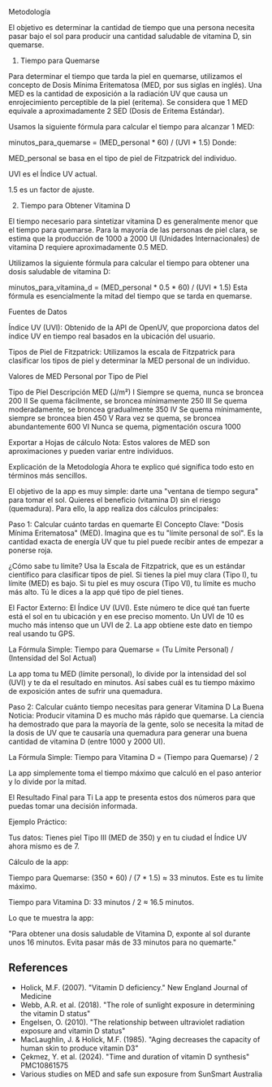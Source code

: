 Metodología

El objetivo es determinar la cantidad de tiempo que una persona necesita pasar bajo el sol para producir una cantidad saludable de vitamina D, sin quemarse.

1. Tiempo para Quemarse

Para determinar el tiempo que tarda la piel en quemarse, utilizamos el concepto de Dosis Mínima Eritematosa (MED, por sus siglas en inglés). Una MED es la cantidad de exposición a la radiación UV que causa un enrojecimiento perceptible de la piel (eritema). Se considera que 1 MED equivale a aproximadamente 2 SED (Dosis de Eritema Estándar).

Usamos la siguiente fórmula para calcular el tiempo para alcanzar 1 MED:

minutos_para_quemarse = (MED_personal * 60) / (UVI * 1.5)
Donde:

MED_personal se basa en el tipo de piel de Fitzpatrick del individuo.

UVI es el Índice UV actual.

1.5 es un factor de ajuste.

2. Tiempo para Obtener Vitamina D

El tiempo necesario para sintetizar vitamina D es generalmente menor que el tiempo para quemarse. Para la mayoría de las personas de piel clara, se estima que la producción de 1000 a 2000 UI (Unidades Internacionales) de vitamina D requiere aproximadamente 0.5 MED.

Utilizamos la siguiente fórmula para calcular el tiempo para obtener una dosis saludable de vitamina D:

minutos_para_vitamina_d = (MED_personal * 0.5 * 60) / (UVI * 1.5)
Esta fórmula es esencialmente la mitad del tiempo que se tarda en quemarse.

Fuentes de Datos

Índice UV (UVI): Obtenido de la API de OpenUV, que proporciona datos del índice UV en tiempo real basados en la ubicación del usuario.

Tipos de Piel de Fitzpatrick: Utilizamos la escala de Fitzpatrick para clasificar los tipos de piel y determinar la MED personal de un individuo.

Valores de MED Personal por Tipo de Piel

Tipo de Piel	Descripción	MED (J/m²)
I	Siempre se quema, nunca se broncea	200
II	Se quema fácilmente, se broncea mínimamente	250
III	Se quema moderadamente, se broncea gradualmente	350
IV	Se quema mínimamente, siempre se broncea bien	450
V	Rara vez se quema, se broncea abundantemente	600
VI	Nunca se quema, pigmentación oscura	1000

Exportar a Hojas de cálculo
Nota: Estos valores de MED son aproximaciones y pueden variar entre individuos.

Explicación de la Metodología
Ahora te explico qué significa todo esto en términos más sencillos.

El objetivo de la app es muy simple: darte una "ventana de tiempo segura" para tomar el sol. Quieres el beneficio (vitamina D) sin el riesgo (quemadura). Para ello, la app realiza dos cálculos principales:

Paso 1: Calcular cuánto tardas en quemarte
El Concepto Clave: "Dosis Mínima Eritematosa" (MED). Imagina que es tu "límite personal de sol". Es la cantidad exacta de energía UV que tu piel puede recibir antes de empezar a ponerse roja.

¿Cómo sabe tu límite? Usa la Escala de Fitzpatrick, que es un estándar científico para clasificar tipos de piel. Si tienes la piel muy clara (Tipo I), tu límite (MED) es bajo. Si tu piel es muy oscura (Tipo VI), tu límite es mucho más alto. Tú le dices a la app qué tipo de piel tienes.

El Factor Externo: El Índice UV (UVI). Este número te dice qué tan fuerte está el sol en tu ubicación y en ese preciso momento. Un UVI de 10 es mucho más intenso que un UVI de 2. La app obtiene este dato en tiempo real usando tu GPS.

La Fórmula Simple:
Tiempo para Quemarse = (Tu Límite Personal) / (Intensidad del Sol Actual)

La app toma tu MED (límite personal), lo divide por la intensidad del sol (UVI) y te da el resultado en minutos. Así sabes cuál es tu tiempo máximo de exposición antes de sufrir una quemadura.

Paso 2: Calcular cuánto tiempo necesitas para generar Vitamina D
La Buena Noticia: Producir vitamina D es mucho más rápido que quemarse. La ciencia ha demostrado que para la mayoría de la gente, solo se necesita la mitad de la dosis de UV que te causaría una quemadura para generar una buena cantidad de vitamina D (entre 1000 y 2000 UI).

La Fórmula Simple:
Tiempo para Vitamina D = (Tiempo para Quemarse) / 2

La app simplemente toma el tiempo máximo que calculó en el paso anterior y lo divide por la mitad.

El Resultado Final para Ti
La app te presenta estos dos números para que puedas tomar una decisión informada.

Ejemplo Práctico:

Tus datos: Tienes piel Tipo III (MED de 350) y en tu ciudad el Índice UV ahora mismo es de 7.

Cálculo de la app:

Tiempo para Quemarse: (350 * 60) / (7 * 1.5) ≈ 33 minutos. Este es tu límite máximo.

Tiempo para Vitamina D: 33 minutos / 2 ≈ 16.5 minutos.

Lo que te muestra la app:

"Para obtener una dosis saludable de Vitamina D, exponte al sol durante unos 16 minutos. Evita pasar más de 33 minutos para no quemarte."
## References

- Holick, M.F. (2007). "Vitamin D deficiency." New England Journal of Medicine
- Webb, A.R. et al. (2018). "The role of sunlight exposure in determining the vitamin D status"
- Engelsen, O. (2010). "The relationship between ultraviolet radiation exposure and vitamin D status"
- MacLaughlin, J. & Holick, M.F. (1985). "Aging decreases the capacity of human skin to produce vitamin D3"
- Çekmez, Y. et al. (2024). "Time and duration of vitamin D synthesis" PMC10861575
- Various studies on MED and safe sun exposure from SunSmart Australia
